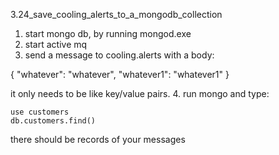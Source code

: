 3.24_save_cooling_alerts_to_a_mongodb_collection

1. start mongo db, by running mongod.exe
2. start active mq
3. send a message to cooling.alerts with a body:

{
	"whatever": "whatever",
	"whatever1": "whatever1"
}

it only needs to be like key/value pairs.
4. run mongo and type:

	use customers
	db.customers.find()

there should be records of your messages